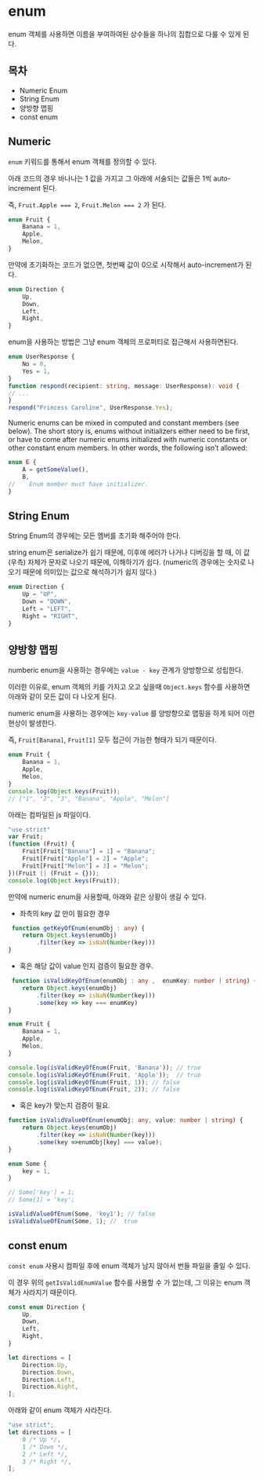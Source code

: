 # enum

enum 객체를 사용하면 이름을 부여하여된 상수들을 하나의 집합으로 다룰 수 있게 된다.

## 목차

- Numeric Enum
- String Enum
- 양방향 맵핑
- const enum


## Numeric

`enum` 키워드를 통해서 enum 객체를 정의할 수 있다. 

아래 코드의 경우 바나나는 1 값을 가지고 그 아래에 서술되는 값들은 1씩 auto-increment 된다.

즉, `Fruit.Apple === 2`, `Fruit.Melon === 2` 가 된다. 
```typescript
enum Fruit {
    Banana = 1,
    Apple,
    Melon,
}

```

만약에 초기화하는 코드가 없으면, 첫번째 값이 0으로 시작해서 auto-increment가 된다. 

```typescript
enum Direction {
    Up,
    Down,
    Left,
    Right,
}
```

enum을 사용하는 방법은 그냥 enum 객체의 프로퍼티로 접근해서 사용하면된다. 

```typescript
enum UserResponse {
    No = 0,
    Yes = 1,
}
function respond(recipient: string, message: UserResponse): void {
// ...
}
respond("Princess Caroline", UserResponse.Yes);
```

Numeric enums can be mixed in computed and constant members (see below). 
The short story is, enums without initializers 
either need to be first, or have to come after numeric enums initialized with numeric constants or other constant enum members.
In other words, the following isn’t allowed:

```typescript
enum E {
    A = getSomeValue(),
    B,
//    Enum member must have initializer.
}
```


## String Enum


String Enum의 경우에는 모든 멤버를 초기화 해주어야 한다. 

string enum은 serialize가 쉽기 때문에, 이후에 에러가 나거나 디버깅을 할 때, 
이 값(우측) 자체가 문자로 나오기 때문에, 이해하기가 쉽다. 
(numeric의 경우에는 숫자로 나오기 때문에 의미있는 값으로 해석하기가 쉽지 않다.)

```typescript
enum Direction {
    Up = "UP",
    Down = "DOWN",
    Left = "LEFT",
    Right = "RIGHT",
}
```



## 양방향 맵핑

numberic enum을 사용하는 경우에는 `value - key` 관계가 양방향으로 성립한다. 

이러한 이유로, enum 객체의 키를 가지고 오고 싶을때 `Object.keys` 함수를 사용하면 아래와 같이 모든 값이 다 나오게 된다.

numeric enum을 사용하는 경우에는 `key-value` 를 양방향으로 맵핑을 하게 되어 이런 현상이 발생한다.

즉, `Fruit[Banana]`, `Fruit[1]` 모두 접근이 가능한 형태가 되기 때문이다.

```typescript
enum Fruit {
    Banana = 1,
    Apple,
    Melon,
}
console.log(Object.keys(Fruit));
// ["1", "2", "3", "Banana", "Apple", "Melon"] 
```

아래는 컴파일된 js 파일이다.

```javascript
"use strict"
var Fruit;
(function (Fruit) {
    Fruit[Fruit["Banana"] = 1] = "Banana";
    Fruit[Fruit["Apple"] = 2] = "Apple";
    Fruit[Fruit["Melon"] = 3] = "Melon";
})(Fruit || (Fruit = {}));
console.log(Object.keys(Fruit));
```

만약에 numeric enum을 사용할때, 아래와 같은 상황이 생길 수 있다. 
- 좌측의 key 값 만이 필요한 경우 
  
```typescript
 function getKeyOfEnum(enumObj : any) {
    return Object.keys(enumObj)
        .filter(key => isNaN(Number(key)))
} 
```
- 혹은 해당 값이 value 인지 검증이 필요한 경우.

```typescript
 function isValidKeyOfEnum(enumObj : any ,  enumKey: number | string) {
    return Object.keys(enumObj)
        .filter(key => isNaN(Number(key)))
        .some(key => key === enumKey)
}

enum Fruit {
    Banana = 1,
    Apple,
    Melon,
}

console.log(isValidKeyOfEnum(Fruit, 'Banana')); // true
console.log(isValidKeyOfEnum(Fruit, 'Apple'));  // true
console.log(isValidKeyOfEnum(Fruit, 1)); // false
console.log(isValidKeyOfEnum(Fruit, 2)); // false
```

- 혹은 key가 맞는지 검증이 필요.

```typescript
function isValidValueOfEnum(enumObj: any, value: number | string) {
    return Object.keys(enumObj)
        .filter(key => isNaN(Number(key)))
        .some(key =>enumObj[key] === value);
}

enum Some {
    key = 1,
}

// Some['key'] = 1;
// Some[1] = 'key'; 

isValidValueOfEnum(Some, 'key1'); // false 
isValidValueOfEnum(Some, 1); //  true
```



## const enum 


`const enum` 사용시  컴파일 후에 enum 객체가 남지 않아서 번들 파일을 줄일 수 있다. 

이 경우 위의 `getIsValidEnumValue` 함수를 사용할 수 가 없는데, 그 이유는 enum 객체가 사라지기 때문이다. 



```typescript
const enum Direction {
    Up,
    Down,
    Left,
    Right,
}

let directions = [
    Direction.Up,
    Direction.Down,
    Direction.Left,
    Direction.Right,
];
```

아래와 같이 enum 객체가 사라진다. 

```javascript
"use strict";
let directions = [
    0 /* Up */,
    1 /* Down */,
    2 /* Left */,
    3 /* Right */,
];
```